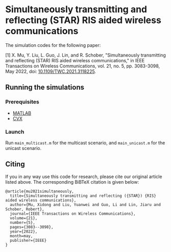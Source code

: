 # Simultaneously transmitting and reflecting (STAR) RIS aided wireless communications

The simulation codes for the following paper:

[1] X. Mu, Y. Liu, L. Guo, J. Lin, and R. Schober, "Simultaneously transmitting and reflecting (STAR) RIS aided wireless communications," in IEEE Transactions on Wireless Communications, vol. 21, no. 5, pp. 3083-3098, May 2022, doi: [10.1109/TWC.2021.3118225](https://ieeexplore.ieee.org/abstract/document/9570143).

## Running the simulations

### Prerequisites

- [MATLAB](https://uk.mathworks.com/products/matlab.html)
- [CVX](http://cvxr.com/cvx/)

### Launch

Run `main_multicast.m` for the multicast scenario, and `main_unicast.m` for the unicast scenario.

## Citing
If you in any way use this code for research, please cite our original article listed above. The corresponding BiBTeX citation is given below:
```
@article{mu2021simultaneously,
  title={Simultaneously transmitting and reflecting ({STAR}) {RIS} aided wireless communications},
  author={Mu, Xidong and Liu, Yuanwei and Guo, Li and Lin, Jiaru and Schober, Robert},
  journal={IEEE Transactions on Wireless Communications},
  volume={21},
  number={5},
  pages={3083--3098},
  year={2022},
  month=may,
  publisher={IEEE}
}
```
